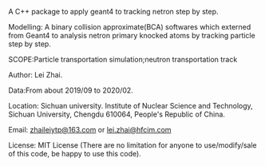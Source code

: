 A C++ package to apply geant4 to tracking netron step by step.</br>

Modelling: A binary collision approximate(BCA) softwares which externed from Geant4 to analysis netron primary knocked atoms by tracking particle step by step.</br>


SCOPE:Particle transportation simulation;neutron transportation track


Author: Lei Zhai.</br>

Data:From about 2019/09 to 2020/02.</br>

Location: Sichuan university. Institute of Nuclear Science and Technology, Sichuan University, Chengdu 610064, People's Republic of China.</br>

Email: <zhaileiytp@163.com>  or  <lei.zhai@hfcim.com>  </br>


License: MIT License (There are no limitation for anyone to use/modify/sale of this code, be happy to use this code).
